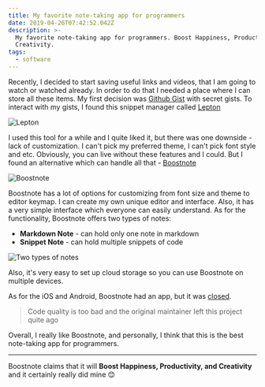 ```yaml
---
title: My favorite note-taking app for programmers
date: 2019-04-26T07:42:52.042Z
description: >-
  My favorite note-taking app for programmers. Boost Happiness, Productivity and
  Creativity.
tags:
  - software
---
```

Recently, I decided to start saving useful links and videos, that I am going to watch or watched already. In order to do that I needed a place where I can store all these items. My first decision was [Github Gist](https://gist.github.com/) with secret gists.
To interact with my gists, I found this snippet manager called [Lepton](https://github.com/hackjutsu/Lepton)

![Lepton](/images/uploads/my-favorite-note-taking-app-for-programmers__lepton.png "Lepton")


I used this tool for a while and I quite liked it, but there was one downside - lack of customization. I can't pick my preferred theme, I can't pick font style and etc. Obviously, you can live without these features and I could. But I found an alternative which can handle all that - [Boostnote](https://boostnote.io/)

![Boostnote](/images/uploads/my-favorite-note-taking-app-for-programmers__boostnote.png "Boostnote")

Boostnote has a lot of options for customizing from font size and theme to editor keymap. I can create my own unique editor and interface. Also, it has a very simple interface which everyone can easily understand. As for the functionality, Boostnote offers two types of notes: 

  - **Markdown Note** - can hold only one note in markdown
  - **Snippet Note** - can hold multiple snippets of code

![Two types of notes](/images/uploads/my-favorite-note-taking-app-for-programmers__boostnote_two_types.png "Two types of notes")

Also, it's very easy to set up cloud storage so you can use Boostnote on multiple devices.

As for the iOS and Android, Boostnote had an app, but it was [closed](https://github.com/BoostIO/boostnote-mobile#temporary-stop).
> Code quality is too bad and the original maintainer left this project quite ago

Overall, I really like Boostnote, and personally, I think that this is the best note-taking app for programmers.

---

Boostnote claims that it will **Boost Happiness, Productivity, and Creativity** and it certainly really did mine 😊

